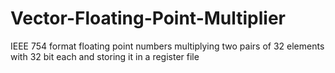 # Vector-Floating-Point-Multiplier

IEEE 754 format floating point numbers 
multiplying two pairs of 32 elements with 32 bit each and storing it in a register file
